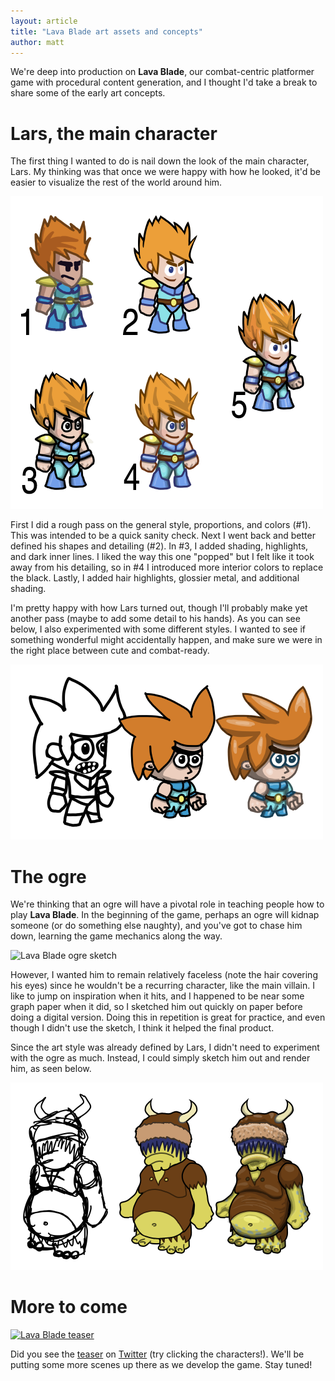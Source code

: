 ```yaml
---
layout: article
title: "Lava Blade art assets and concepts"
author: matt
---
```

We're deep into production on **Lava Blade**, our combat-centric platformer game with procedural content generation, and I thought I'd take a break to share some of the early art concepts.

# Lars, the main character

The first thing I wanted to do is nail down the look of the main character, Lars. My thinking was that once we were happy with how he looked, it'd be easier to visualize the rest of the world around him.

<div class="full-frame">
	<img alt="Lava Blade Lars progression" src="/media/images/posts/lava_blade/art/lars_progression.png">
</div>

First I did a rough pass on the general style, proportions, and colors (#1). This was intended to be a quick sanity check. Next I went back and better defined his shapes and detailing (#2). In #3, I added shading, highlights, and dark inner lines. I liked the way this one "popped" but I felt like it took away from his detailing, so in #4 I introduced more interior colors to replace the black. Lastly, I added hair highlights, glossier metal, and additional shading.

I'm pretty happy with how Lars turned out, though I'll probably make yet another pass (maybe to add some detail to his hands). As you can see below, I also experimented with some different styles. I wanted to see if something wonderful might accidentally happen, and make sure we were in the right place between cute and combat-ready.

<div class="full-frame">
	<img alt="Lava Blade super deformed Lars" src="/media/images/posts/lava_blade/art/lars_super_deformed.png">
</div>

# The ogre

We're thinking that an ogre will have a pivotal role in teaching people how to play **Lava Blade**. In the beginning of the game, perhaps an ogre will kidnap someone (or do something else naughty), and you've got to chase him down, learning the game mechanics along the way.

<div class="full-frame">
	<img alt="Lava Blade ogre sketch" src="/media/images/posts/lava_blade/art/ogre_sketch.jpg">
</div>

However, I wanted him to remain relatively faceless (note the hair covering his eyes) since he wouldn't be a recurring character, like the main villain. I like to jump on inspiration when it hits, and I happened to be near some graph paper when it did, so I sketched him out quickly on paper before doing a digital version. Doing this in repetition is great for practice, and even though I didn't use the sketch, I think it helped the final product.

Since the art style was already defined by Lars, I didn't need to experiment with the ogre as much. Instead, I could simply sketch him out and render him, as seen below.

<div class="full-frame">
	<img alt="Lava Blade ogre progression" src="/media/images/posts/lava_blade/art/ogre_progression.png">
</div>

# More to come

<div class="full-frame">
	<a href="http://www.lavablade.com/">
		<img alt="Lava Blade teaser" src="/media/images/posts/lava_blade/art/teaser.png">
	</a>
</div>

Did you see the [teaser](http://www.lavablade.com/) on [Twitter](https://twitter.com/LostDecadeGames) (try clicking the characters!). We'll be putting some more scenes up there as we develop the game. Stay tuned!
